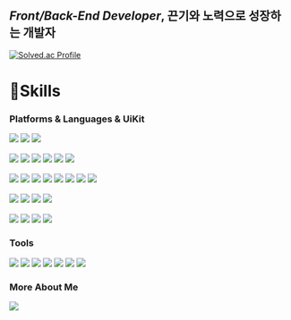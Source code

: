 ## *Front/Back-End Developer*, 끈기와 노력으로 성장하는 개발자 

[![Solved.ac Profile](http://mazassumnida.wtf/api/v2/generate_badge?boj=skaks569)](https://solved.ac/skaks569/)

# 💪Skills
### Platforms & Languages & UiKit
<div align=left>
    <img src="https://img.shields.io/badge/css-1572B6?style=for-the-badge&logo=css3&logoColor=white">
    <img src="https://img.shields.io/badge/html5-E34F26?style=for-the-badge&logo=html5&logoColor=white">
    <img src="https://img.shields.io/badge/bootstrap-7952B3?style=for-the-badge&logo=bootstrap&logoColor=white">
</div>
</br>
<div align=left>
    <img src="https://img.shields.io/badge/java-007396?style=for-the-badge&logo=java&logoColor=white">
    <img src="https://img.shields.io/badge/kotlin-7F52FF?style=for-the-badge&logo=kotlin&logoColor=white">
    <img src="https://img.shields.io/badge/python-3776AB?style=for-the-badge&logo=python&logoColor=white">
    <img src="https://img.shields.io/badge/node.js-339933?style=for-the-badge&logo=Node.js&logoColor=white">
    <img src="https://img.shields.io/badge/express-000000?style=for-the-badge&logo=express&logoColor=white">
    <img src="https://img.shields.io/badge/c++-00599C?style=for-the-badge&logo=c%2B%2B&logoColor=white">
</div>
</br>
<div align=left>
    <img src="https://img.shields.io/badge/javascript-F7DF1E?style=for-the-badge&logo=javascript&logoColor=black">
    <img src="https://img.shields.io/badge/typescript-3178C6?style=for-the-badge&logo=typescript&logoColor=white">
    <img src="https://img.shields.io/badge/jquery-0769AD?style=for-the-badge&logo=jquery&logoColor=white">
    <img src="https://img.shields.io/badge/react-61DAFB?style=for-the-badge&logo=react&logoColor=black">
    <img src="https://img.shields.io/badge/react_native-61DAFB?style=for-the-badge&logo=react&logoColor=black">
    <img src="https://img.shields.io/badge/next.js-000000?style=for-the-badge&logo=next.js&logoColor=white">
    <img src="https://img.shields.io/badge/nestjs-E0234E?style=for-the-badge&logo=nestjs&logoColor=white">
    <img src="https://img.shields.io/badge/vue.js-4FC08D?style=for-the-badge&logo=vue.js&logoColor=white">
</div>
</br>
<div align=left>
    <img src="https://img.shields.io/badge/antd-0170FE?style=for-the-badge&logo=ant-design&logoColor=white">
    <img src="https://img.shields.io/badge/shadcn/ui-000000?style=for-the-badge&logo=shadcnui&logoColor=white">
    <img src="https://img.shields.io/badge/radix_ui-161618?style=for-the-badge&logo=radixui&logoColor=white">
    <img src="https://img.shields.io/badge/flowbite-0175F4?style=for-the-badge&logo=flowbite&logoColor=white">
</div>
</br>
<div align=left>
    <img src="https://img.shields.io/badge/mysql-4479A1?style=for-the-badge&logo=mysql&logoColor=white">
    <img src="https://img.shields.io/badge/mssql-4479A1?style=for-the-badge&logo=mssql&logoColor=white">
    <img src="https://img.shields.io/badge/mariaDB-003545?style=for-the-badge&logo=mariaDB&logoColor=white">
    <img src="https://img.shields.io/badge/mongoDB-47A248?style=for-the-badge&logo=MongoDB&logoColor=white">
</div>

### Tools

<div align=left>
    <img src="https://img.shields.io/badge/git-F05032?style=for-the-badge&logo=git&logoColor=white">
    <img src="https://img.shields.io/badge/github-181717?style=for-the-badge&logo=github&logoColor=white">
    <img
        src="https://img.shields.io/badge/Visual%20Studio%20Code-007ACC.svg?style=for-the-badge&logo=Visual%20Studio%20Code&logoColor=white">
    <img
        src="https://img.shields.io/badge/IntelliJ%20IDEA-000000.svg?style=for-the-badge&logo=IntelliJ%20IDEA&logoColor=white">
    <img
        src="https://img.shields.io/badge/Android%20Studio-3DDC84.svg?style=for-the-badge&logo=Android%20Studio&logoColor=white">
    <img
        src="https://img.shields.io/badge/Eclipse%20IDE-2C2255.svg?style=for-the-badge&logo=Eclipse%20IDE&logoColor=white">
    <img src="https://img.shields.io/badge/tortoisesvn-7c97c3.svg?style=for-the-badge&logo=tortoisesvn&logoColor=white">
</div>

### More About Me
<div align=left>
    <a href="https://your-notion-url.notion.site">
        <img src="https://img.shields.io/badge/My_Notion-000000?style=for-the-badge&logo=notion&logoColor=white">
    </a>
</div>
